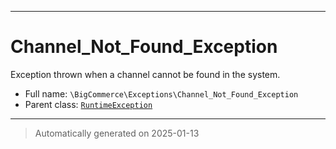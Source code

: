 ***

# Channel_Not_Found_Exception

Exception thrown when a channel cannot be found in the system.



* Full name: `\BigCommerce\Exceptions\Channel_Not_Found_Exception`
* Parent class: [`RuntimeException`](./classes/RuntimeException.md)






***
> Automatically generated on 2025-01-13
